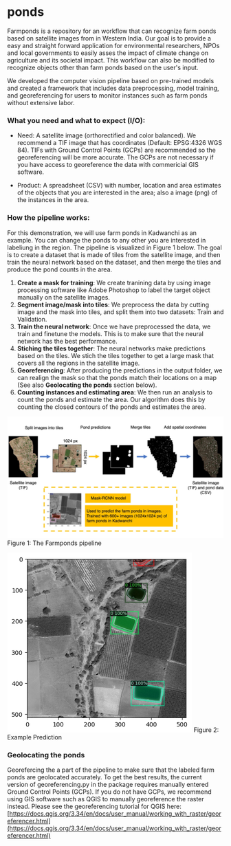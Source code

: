 # ponds

Farmponds is a repository for an workflow that can recognize farm ponds based on satellite images from in Western India. Our goal is to provide a easy and straight forward application for environmental researchers, NPOs and local governments to easily asses the impact of climate change on agriculture and its societal impact. This workflow can also be modified to recognize objects other than farm ponds based on the user's input.

We developed the computer vision pipeline based on pre-trained models and created a framework that includes data preprocessing, model training, and georeferencing for users to monitor instances such as farm ponds without extensive labor.


### What you need and what to expect (I/O): 
- Need: A satellite image (orthorectified and color balanced). We recommend a TIF image that has coordinates (Default: EPSG:4326 WGS 84). TIFs with Ground Control Points (GCPs) are recommended so the georeferencing will be more accurate. The GCPs are not necessary if you have access to georeference the data with commericial GIS software.

- Product: A spreadsheet (CSV) with number, location and area estimates of the objects that you are interested in the area; also a image (png) of the instances in the area. 


### How the pipeline works:
For this demonstration, we will use farm ponds in Kadwanchi as an example. You can change the ponds to any other you are interested in labeliung in the region. The pipeline is visualized in Figure 1 below. The goal is to create a dataset that is made of tiles from the satellite image, and then train the neural network based on the dataset, and then merge the tiles and produce the pond counts in the area.

1. **Create a mask for training**: We create tranining data by using image processing software like Adobe Photoshop to label the target object manually on the satellite images.
2. **Segment image/mask into tiles**: We preprocess the data by cutting image and the mask into tiles, and split them into two datasets: Train and Validation. 
3. **Train the neural network**: Once we have preprocessed the data, we train and finetune the models. This is to make sure that the neural network has the best performance. 
4. **Stiching the tiles together**: The neural networks make predictions based on the tiles. We stich the tiles together to get a large mask that covers all the regions in the satellite image. 
5. **Georeferencing**: After producing the predictions in the output folder, we can realign the mask so that the ponds match their locations on a map (See also **Geolocating the ponds** section below). 
5. **Counting instances and estimating area**: We then run an analysis to count the ponds and estimate the area. Our algorithm does this by counting the closed contours of the ponds and estimates the area.

![Ponds workflow](./figures/ponds_workflow_figure.jpg)
Figure 1: The Farmponds pipeline

![Ponds example](./figures/pond_example.png)
Figure 2: Example Prediction 

### Geolocating the ponds 
Georefercing the a part of the pipeline to make sure that the labeled farm ponds are geolocated accurately. To get the best results, the current version of georeferencing.py in the package requires manually entered Ground Control Points (GCPs). If you do not have GCPs, we recommend using GIS software such as QGIS to manually georeference the raster instead. 
Please see the georeferencing tutorial for QGIS here: [https://docs.qgis.org/3.34/en/docs/user_manual/working_with_raster/georeferencer.html](https://docs.qgis.org/3.34/en/docs/user_manual/working_with_raster/georeferencer.html)


